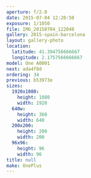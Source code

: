 ```yaml
---
aperture: f/2.0
date: 2015-07-04 12:20:50
exposure: 1/1050
file: IMG_20150704_122048
gallery: 2015-spain-barcelona
layout: gallery-photo
location:
  latitude: 41.394756666667
  longitude: 2.1757566666667
model: One A0001
next: ada4f8d
ordering: 34
previous: b53973e
sizes:
  1920x1080:
    height: 1080
    width: 1920
  640w:
    height: 360
    width: 640
  200x200:
    height: 200
    width: 200
  96x96:
    height: 96
    width: 96
title: null
make: OnePlus
---
```

